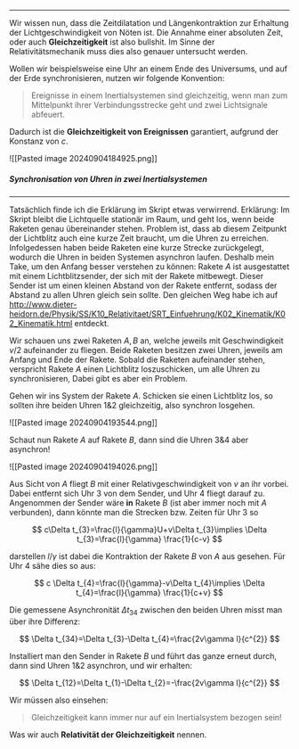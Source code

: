 ***

Wir wissen nun, dass die Zeitdilatation und Längenkontraktion zur Erhaltung der Lichtgeschwindigkeit von Nöten ist. Die Annahme einer absoluten Zeit, oder auch **Gleichzeitigkeit** ist also bullshit. Im Sinne der Relativitätsmechanik muss dies also genauer untersucht werden.

Wollen wir beispielsweise eine Uhr an einem Ende des Universums, und auf der Erde synchronisieren, nutzen wir folgende Konvention:

>Ereignisse in einem Inertialsystemen sind gleichzeitig, wenn man zum Mittelpunkt ihrer Verbindungsstrecke geht und zwei Lichtsignale abfeuert.

Dadurch ist die **Gleichzeitigkeit von Ereignissen** garantiert, aufgrund der Konstanz von $c$.

![[Pasted image 20240904184925.png]]


##### Synchronisation von Uhren in zwei Inertialsystemen
***

Tatsächlich finde ich die Erklärung im Skript etwas verwirrend. Erklärung: Im Skript bleibt die Lichtquelle stationär im Raum, und geht los, wenn beide Raketen genau übereinander stehen. Problem ist, dass ab diesem Zeitpunkt der Lichtblitz auch eine kurze Zeit braucht, um die Uhren zu erreichen. Infolgedessen haben beide Raketen eine kurze Strecke zurückgelegt, wodurch die Uhren in beiden Systemen asynchron laufen. Deshalb mein Take, um den Anfang besser verstehen zu können: Rakete $A$ ist ausgestattet mit einem Lichtblitzsender, der sich mit der Rakete mitbewegt. Dieser Sender ist um einen kleinen Abstand von der Rakete entfernt, sodass der Abstand zu allen Uhren gleich sein sollte. Den gleichen Weg habe ich auf http://www.dieter-heidorn.de/Physik/SS/K10_Relativitaet/SRT_Einfuehrung/K02_Kinematik/K02_Kinematik.html entdeckt.

Wir schauen uns zwei Raketen $A,B$ an, welche jeweils mit Geschwindigkeit $v /2$ aufeinander zu fliegen. Beide Raketen besitzen zwei Uhren, jeweils am Anfang und Ende der Rakete. Sobald die Raketen aufeinander stehen, verspricht Rakete $A$ einen Lichtblitz loszuschicken, um alle Uhren zu synchronisieren, Dabei gibt es aber ein Problem.

Gehen wir ins System der Rakete $A$. Schicken sie einen Lichtblitz los, so sollten ihre beiden Uhren $1 \& 2$ gleichzeitig, also synchron losgehen.

![[Pasted image 20240904193544.png]]

Schaut nun Rakete $A$ auf Rakete $B$, dann sind die Uhren $3\&4$ aber asynchron!

![[Pasted image 20240904194026.png]]

Aus Sicht von $A$ fliegt $B$ mit einer Relativgeschwindigkeit von $v$ an ihr vorbei. Dabei entfernt sich Uhr $3$ von dem Sender, und Uhr $4$ fliegt darauf zu. Angenommen der Sender wäre **in** Rakete $B$ (ist aber immer noch mit $A$ verbunden), dann könnte man die Strecken bzw. Zeiten für Uhr $3$ so

$$
c\Delta t_{3}=\frac{l}{\gamma}U+v\Delta t_{3}\implies \Delta t_{3}=\frac{l}{\gamma} \frac{1}{c-v}
$$

darstellen $l /\gamma$ ist dabei die Kontraktion der Rakete $B$ von $A$ aus gesehen. Für Uhr $4$ sähe dies so aus:

$$
c \Delta t_{4}=\frac{l}{\gamma}-v\Delta t_{4}\implies \Delta t_{4}=\frac{l}{\gamma} \frac{1}{c+v}
$$

Die gemessene Asynchronität $\Delta t_{34}$ zwischen den beiden Uhren misst man über ihre Differenz:

$$
\Delta t_{34}=\Delta t_{3}-\Delta t_{4}=\frac{2v\gamma l}{c^{2}}
$$

Installiert man den Sender in Rakete $B$ und führt das ganze erneut durch, dann sind Uhren $1\&2$ asynchron, und wir erhalten:

$$
\Delta t_{12}=\Delta t_{1}-\Delta t_{2}=-\frac{2v\gamma l}{c^{2}}
$$

Wir müssen also einsehen:

>Gleichzeitigkeit kann immer nur auf ein Inertialsystem bezogen sein!

Was wir auch **Relativität der Gleichzeitigkeit** nennen.

